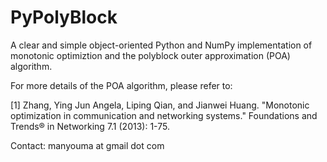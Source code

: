 # PyPolyBlock
A clear and simple object-oriented Python and NumPy implementation of monotonic optimiztion and the polyblock outer approximation (POA) algorithm. 

For more details of the POA algorithm, please refer to:

[1] Zhang, Ying Jun Angela, Liping Qian, and Jianwei Huang. "Monotonic optimization in communication and networking systems." Foundations and Trends® in Networking 7.1 (2013): 1-75. 


Contact: manyouma at gmail dot com